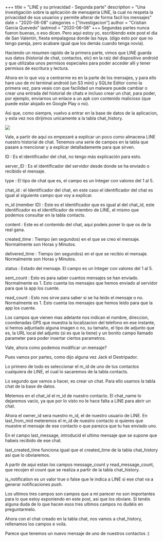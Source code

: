 +++
title = "LINE y su privacidad - Segunda parte"
description = "Una investigación sobre la aplicación de mensajeria LINE, la cual no respeta la privacidad de sus usuarios y permite alterar de forma facil los mensajes"
date = "2020-06-08"
categories = ["Investigacion"]
author = "Cristian Garcia Quevedo"
lastmod = "2020-06-08"
+++
Segundas partes nunca fueron buenas, o eso dicen. Pero aqui estoy yo, escribiendo este post el dia de San Valentin, fiesta empalagosa donde las haya. (digo esto por que no tengo pareja, pero acabare igual que los demás cuando tenga novia).

Haciendo un resumen rapido de la primera parte, vimos que LINE guarda sus datos (historial de chat, contactos, etc) en la raíz del dispositivo android y que utilizaba unos permisos especiales para poder acceder alli y tener permisos de escritura y lectura.

Ahora en lo que voy a centrarme es en la parte de los mensajes, y para ello hare uso de mi terminal android (un S3 mini) y SQLite Editor como la primera vez, para veais con que facilidad un malware puede cambiar o crear una entrada del historial de chats e incluso crear un chat, para poder, por ejemplo, enviarnos un enlace a un apk con contenido malicioso (que puede estar alojado en Google Play o no).

Asi que, como siempre, vuelvo a entrar en la base de datos de la aplicacion, y esta vez nos dirijimos unicamente a la tabla chat_history.

![](/img/cap6.png)

Vale, a partir de aquí os empezaré a explicar un poco como almacena LINE nuestro historial de chat. Tenemos una serie de campos en la tabla que pasare a mencionar y a explicar detalladamente para que sirven.

ID : Es el identificador del chat, no tengo más explicación para esto.

server_ID : Es el identificador del servidor desde donde se ha enviado o recibido el mensaje.

type : El tipo de chat que es, el campo es un Integer con valores del 1 al 5.

chat_id : el Identificador del chat, en este caso el identificador del chat es igual al siguiente campo que voy a explicar.

m_id (member ID) : Este es el identificador que es igual al del chat_id, este identificador es el identificador de miembro de LINE, el mismo que podemos consultar en la tabla contacts.

content : Este es el contenido del chat, aqui podeis poner lo que os de la real gana.

created_time : Tiempo (en segundos) en el que se creo el mensaje. Normalmente son Horas y Minutos.

delivered_time : Tiempo (en segundos) en el que se recibio el mensaje. Normalmente son Horas y Minutos.

status : Estado del mensaje. El campo es un Integer con valores del 1 al 5.

sent_count : Esto es para saber cuantos mensajes se han enviado. Normalmente es 1. Esto cuenta los mensajes que hemos enviado al servidor para que la app los cuente.

read_count : Esto nos sirve para saber si se ha leido el mensaje o no. Normalmente es 1. Esto cuenta los mensajes que hemos leido para que la app los cuente.

Los campos que vienen mas adelante nos indican el nombre, direccion, coordenadas GPS que muestra la localizacion del telefono en ese instante, si hemos adjuntado alguna imagen o no, su tamaño, el tipo de adjunto que es, la URL local del adjunto (si es que la tiene) y un bonito campo llamado parameter para poder insertar ciertos parametros.

Vale, ahora como podemos modificar un mensaje?

Pues vamos por partes, como dijo alguna vez Jack el Destripador.

Lo primero de todo es seleccionar el m_id de uno de tus contactos cualquiera de LINE, el cual lo sacaremos de la tabla contacts.

Lo segundo que vamos a hacer, es crear un chat. Para ello usamos la tabla chat de la base de datos.

Metemos en el chat_id el m_id de nuestro contacto. El chat_name lo dejaremos vacio, ya que por lo visto no le hace falta a LINE para abrir un chat.

Ahora el owner_id sera nuestro m_id, el de nuestro usuario de LINE. En last_from_mid meteremos el m_id de nuestro contacto si quieres que muestre el mensaje de ese contacto o que parezca que tu has enviado uno.

En el campo last_message, introducid el ultimo mensaje que se supone que habeis recibido de ese chat.

last_created_time funciona igual que el created_time de la tabla chat_history asi que lo obviaremos.

A partir de aqui estan los campos message_count y read_message_count, que recojen el count que se realiza a partir de la tabla chat_history.

is_notification es un valor true o false que le indica a LINE si ese chat va a generar notificaciones push.

Los ultimos tres campos son campos que a mi parecer no son importantes para lo que estoy exponiendo en este post, asi que los obviare. Si tenéis alguna duda de lo que hacen esos tres ultimos campos no dudéis en preguntarmelo.

Ahora con el chat creado en la tabla chat, nos vamos a chat_history, rellenamos los campos e voila.

Parece que tenemos un nuevo mensaje de uno de nuestros contactos :)
